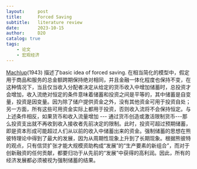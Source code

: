 ```yaml
---
layout:     post
title:      Forced Saving
subtitle:   literature review
date:       2023-10-15
author:     D2O
catalog: true
tags:
    - 论文
    - 宏观经济
---
```


[Machlup](https://www.jstor.org/stable/pdf/1924544.pdf?refreqid=fastly-default%3A26fd32c43c304050167bf4c73fd84f25&ab_segments=&origin=&initiator=&acceptTC=1)(1943) 描述了basic idea of forced saving. 在相当简化的模型中，假定用于商品和服务的总金额跨期保持绝对相同，并且金融一体化程度也保持不变，在这种情况下，当且仅当收入分配者决定从给定的货币收入中增加储蓄时，总投资才会增加，收入流绝对恒定的条件意味着储蓄和投资之间是平等的，其中储蓄是自变量，投资是因变量。因为除了储户提供资金之外，没有其他资金可用于投资自处；另一方面，所有这些可用资金实际上都用于投资，否则收入流将不会保持恒定。与上述条件相反，如果货币和收入流量增加 --- 通过货币创造或激活限制货币---那么投资支出就不再收到收入接收者先前决定的限制。此时，投资可超过预期储蓄，即是资本形成可能超过人们从以前的收入中储蓄出来的资金。强制储蓄的思想在熊彼特理论中得到了最大的发展，因为从周期性现象上升到了长期现象。根据熊彼特的观点，只有信贷扩张才能大规模资助构成“发展”的“生产要素的新组合”，而对于创新融资的任何贡献，都要归功于从先前的“发展”中获得的高利润。因此，所有的经济发展都必须被视为强制储蓄的结果。